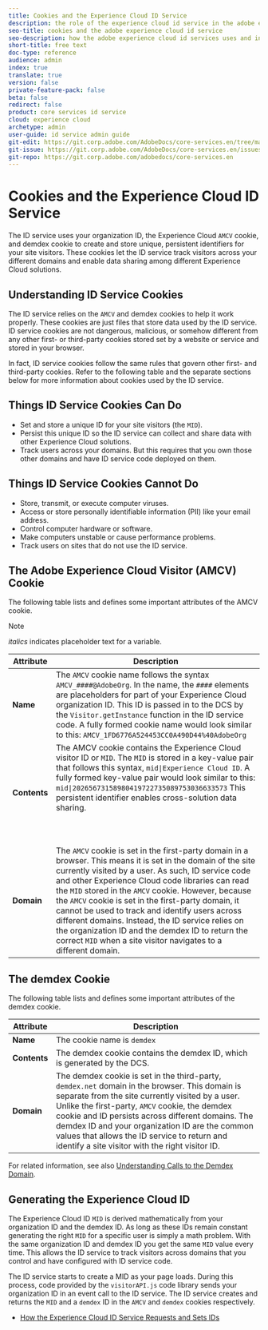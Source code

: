 ```yaml
---
title: Cookies and the Experience Cloud ID Service
description: the role of the experience cloud id service in the adobe experience cloud.
seo-title: cookies and the adobe experience cloud id service
seo-description: how the adobe experience cloud id services uses and interacts with cookies.
short-title: free text
doc-type: reference
audience: admin
index: true
translate: true
version: false
private-feature-pack: false
beta: false
redirect: false
product: core services id service
cloud: experience cloud
archetype: admin
user-guide: id service admin guide
git-edit: https://git.corp.adobe.com/AdobeDocs/core-services.en/tree/master/help/id-service/getting-started/getting-started-cookies.md
git-issue: https://git.corp.adobe.com/AdobeDocs/core-services.en/issues/new
git-repo: https://git.corp.adobe.com/adobedocs/core-services.en
---
```

<!--Meta Data Values

**Required Meta for search optimization and page data**

title: free text string

description: free text string

seo-title: free text string

seo-description: free text string

**Optional Meta for extended capabilities**

audience:
all (default), admin, developer, end-user
 
index: true (default), false
 
translate:
true (default), false
 
doc-type:
reference (default), tutorials

version:
false (default), Classic, Standard, 6.5, 6.4, 6.3, 6.2
 
private-feature-pack:
false (default), true
 
beta:
false (default), true
 
redirect:
false (default), pathname
-->

# Cookies and the Experience Cloud ID Service

The ID service uses your organization ID, the Experience Cloud `AMCV` cookie, and demdex cookie to create and store unique, persistent identifiers for your site visitors. These cookies let the ID service track visitors across your different domains and enable data sharing among different Experience Cloud solutions.

## Understanding ID Service Cookies

The ID service relies on the `AMCV` and demdex cookies to help it work properly. These cookies are just files that store data used by the ID service. ID service cookies are not dangerous, malicious, or somehow different from any other first- or third-party cookies stored set by a website or service and stored in your browser. 

In fact, ID service cookies follow the same rules that govern other first- and third-party cookies. Refer to the following table and the separate sections below for more information about cookies used by the ID service.

## Things ID Service Cookies Can Do

+ Set and store a unique ID for your site visitors (the `MID`).
+ Persist this unique ID so the ID service can collect and share data with other Experience Cloud solutions.
+ Track users across your domains. But this requires that you own those other domains and have ID service code deployed on them.

## Things ID Service Cookies Cannot Do

+ Store, transmit, or execute computer viruses.
+ Access or store personally identifiable information \(PII\) like your email address.
+ Control computer hardware or software.
+ Make computers unstable or cause performance problems.
+ Track users on sites that do not use the ID service.

## The Adobe Experience Cloud Visitor \(AMCV\) Cookie

The following table lists and defines some important attributes of the AMCV cookie.

>[!NOTE]
>*italics* indicates placeholder text for a variable.

| Attribute    | Description                                                                                                                                                                                                                                                                                                                                                                                                                                                                                                                                                  |
| ------------ | ------------------------------------------------------------------------------------------------------------------------------------------------------------------------------------------------------------------------------------------------------------------------------------------------------------------------------------------------------------------------------------------------------------------------------------------------------------------------------------------------------------------------------------------------------------ |
| **Name**     | The `AMCV` cookie name follows the syntax `AMCV_####@AdobeOrg`. In the name, the `####` elements are placeholders for part of your Experience Cloud organization ID. This ID is passed in to the DCS by the `Visitor.getInstance` function in the ID service code. A fully formed cookie name would look similar to this:  `AMCV_1FD6776A524453CC0A490D44%40AdobeOrg`                                                                                                                                                                                          |
| **Contents** | The AMCV cookie contains the Experience Cloud visitor ID or `MID`. The `MID` is stored in a key-value pair that follows this syntax, `mid\|Experience Cloud ID`. A fully formed key-value pair would look similar to this: `mid\|20265673158980419722735089753036633573`  This persistent identifier enables cross-solution data sharing.                                                                                                                                                                                                                                                                                                                                                 |
| **Domain**   | The `AMCV` cookie is set in the first-party domain in a browser. This means it is set in the domain of the site currently visited by a user. As such, ID service code and other Experience Cloud code libraries can read the `MID` stored in the `AMCV` cookie.  However, because the `AMCV` cookie is set in the first-party domain, it cannot be used to track and identify users across different domains. Instead, the ID service relies on the organization ID and the demdex ID to return the correct `MID` when a site visitor navigates to a different domain. |

## The demdex Cookie

The following table lists and defines some important attributes of the demdex cookie.

| Attribute    | Description                                                                                                                                                                                                                                                                                                                                                                                                 |
| ------------ | ----------------------------------------------------------------------------------------------------------------------------------------------------------------------------------------------------------------------------------------------------------------------------------------------------------------------------------------------------------------------------------------------------------- |
| **Name**     | The cookie name is `demdex`                                                                                                                                                                                                                                                                                                                                                                                 |
| **Contents** | The demdex cookie contains the demdex ID, which is generated by the DCS.                                                                                                                                                                                                                                                                                                                                    |
| **Domain**   | The demdex cookie is set in the third-party, `demdex.net` domain in the browser. This domain is separate from the site currently visited by a user. Unlike the first-party, `AMCV` cookie, the demdex cookie and ID persists across different domains. The demdex ID and your organization ID are the common values that allows the ID service to return and identify a site visitor with the right visitor ID. |

For related information, see also [Understanding Calls to the Demdex Domain](https://marketing.adobe.com/resources/help/en_US/aam/demdex-calls.html).

## Generating the Experience Cloud ID

The Experience Cloud ID `MID` is derived mathematically from your organization ID and the demdex ID. As long as these IDs remain constant generating the right `MID` for a specific user is simply a math problem. With the same organization ID and demdex ID you get the same `MID` value every time. This allows the ID service to track visitors across domains that you control and have configured with ID service code.

The ID service starts to create a MID as your page loads. During this process, code provided by the `visitorAPI.js` code library sends your organization ID in an event call to the ID service. The ID service creates and returns the `MID` and a `demdex` ID in the `AMCV` and `demdex` cookies respectively.

+ [How the Experience Cloud ID Service Requests and Sets IDs](getting-started-id-request.md)
